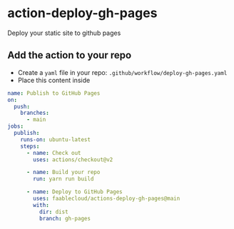 # action-deploy-gh-pages

Deploy your static site to github pages

## Add the action to your repo

- Create a `yaml` file in your repo: `.github/workflow/deploy-gh-pages.yaml`
- Place this content inside

```yaml
name: Publish to GitHub Pages
on:
  push:
    branches:
      - main
jobs:
  publish:
    runs-on: ubuntu-latest
    steps:
      - name: Check out
        uses: actions/checkout@v2

      - name: Build your repo
        run: yarn run build

      - name: Deploy to GitHub Pages
        uses: faablecloud/actions-deploy-gh-pages@main
        with:
          dir: dist
          branch: gh-pages
```
